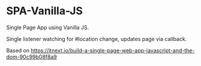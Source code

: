 # SPA-Vanilla-JS
Single Page App using Vanilla JS. 

Single listener watching for #location change, updates page via callback. 

Based on https://itnext.io/build-a-single-page-web-app-javascript-and-the-dom-90c99b08f8a9
